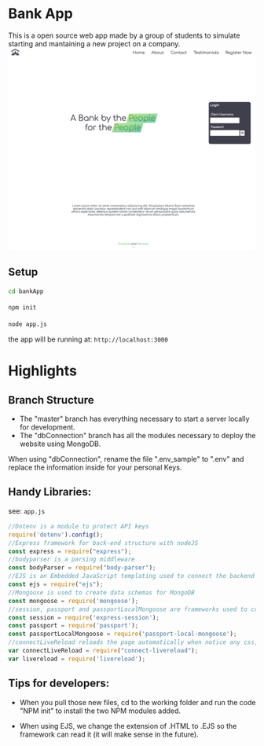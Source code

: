 # Bank App
This is a open source web app made by a group of students to simulate starting and mantaining a new project on a company.
![Landing-page](/public/images/Bank-app-landing-page.png)

## Setup

```sh
cd bankApp

npm init

node app.js
```

the app will be running at: `http://localhost:3000`

# Highlights

## Branch Structure

* The "master" branch has everything necessary to start a server locally for development.
* The "dbConnection" branch has all the modules necessary to deploy the website using MongoDB.

When using "dbConnection", rename the file ".env_sample" to ".env" and replace the information inside for your personal Keys.


## Handy Libraries:

see: `app.js`
```js
//Dotenv is a module to protect API keys
require('dotenv').config();
//Express framework for back-end structure with nodeJS
const express = require("express");
//bodyparser is a parsing middleware
const bodyParser = require("body-parser");
//EJS is an Embedded JavaScript templating used to connect the backend variables into the front end and create templates for heading and footer
const ejs = require("ejs");
//Mongoose is used to create data schemas for MongoDB
const mongoose = require('mongoose');
//session, passport and passportLocalMongoose are frameworks used to create users with very secure passwords and connect it to mongoDB
const session = require('express-session');
const passport = require('passport');
const passportLocalMongoose = require('passport-local-mongoose');
//connectLiveReload reloads the page automatically when notice any css, ejs or js files have been modified
var connectLiveReload = require("connect-livereload");
var livereload = require('livereload');
```

## Tips for developers:

* When you pull those new files, cd to the working folder and run the code "NPM init" to install the two NPM modules added.

* When using EJS, we change the extension of .HTML to .EJS so the framework can read it (it will make sense in the future).